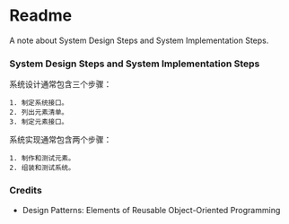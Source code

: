 # Readme
A note about System Design Steps and System Implementation Steps.

### System Design Steps and System Implementation Steps

系统设计通常包含三个步骤：
```
1. 制定系统接口。
2. 列出元素清单。
3. 制定元素接口。
```

系统实现通常包含两个步骤：
```
1. 制作和测试元素。
2. 组装和测试系统。
```

### Credits
- Design Patterns: Elements of Reusable Object-Oriented Programming
